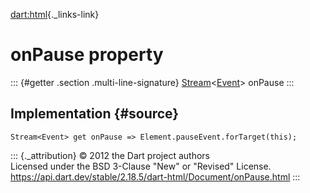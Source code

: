 [dart:html](../../dart-html/dart-html-library){._links-link}

onPause property
================

::: {#getter .section .multi-line-signature}
[Stream](../../dart-async/stream-class)\<[Event](../event-class)\>
onPause
:::

Implementation {#source}
--------------

``` {.language-dart data-language="dart"}
Stream<Event> get onPause => Element.pauseEvent.forTarget(this);
```

::: {._attribution}
© 2012 the Dart project authors\
Licensed under the BSD 3-Clause \"New\" or \"Revised\" License.\
<https://api.dart.dev/stable/2.18.5/dart-html/Document/onPause.html>
:::
